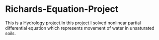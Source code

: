 # Richards-Equation-Project
This is a Hydrology project.In this project I solved nonlinear partial differential equation which represents  movement of water in unsaturated soils.

